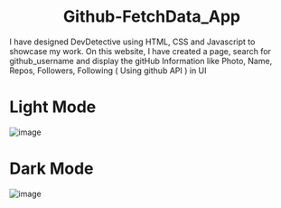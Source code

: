 <h1 align="center">Github-FetchData_App</h1>
I have designed DevDetective using HTML, CSS and Javascript to showcase my work. On this website, I have created a page, search for github_username and display the gitHub Information like Photo, Name, Repos, Followers, Following ( Using github API ) in UI

# Light Mode
![image](https://github.com/kaustubhgadakh/Github-FetchData_App/assets/96276958/e30faf4b-d6ea-44c3-adef-0c5e02ef2051)


# Dark Mode
![image](https://github.com/kaustubhgadakh/Github-FetchData_App/assets/96276958/648005b3-5c97-4ef3-8e64-8fd6ee4bab2f)
